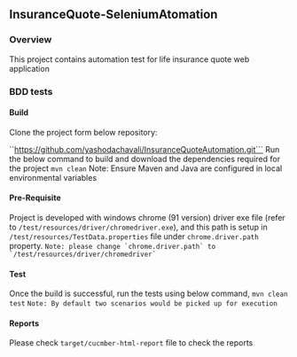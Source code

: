 ## InsuranceQuote-SeleniumAtomation

### Overview
This project contains automation test for life insurance quote web application

### BDD tests

#### Build
Clone the project form below repository:

``https://github.com/yashodachavali/InsuranceQuoteAutomation.git```
Run the below command to build and download the dependencies required for the project
`mvn clean`
Note: Ensure Maven and Java are configured in local environmental variables 

#### Pre-Requisite
Project is developed with windows chrome (91 version) driver exe file (refer to `/test/resources/driver/chromedriver.exe`),
and this path is setup in `/test/resources/TestData.properties` file under `chrome.driver.path` property.
```Note: please change `chrome.driver.path` to `/test/resources/driver/chromedriver` ```

#### Test
Once the build is successful, run the tests using below command,
`mvn clean test`
```Note: By default two scenarios would be picked up for execution```

#### Reports
Please check `target/cucmber-html-report` file to check the reports
